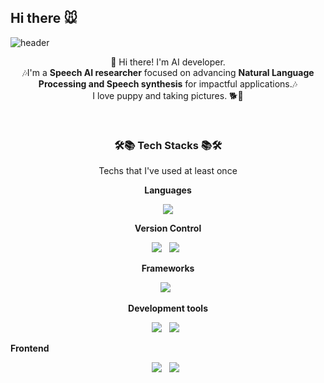 ## Hi there 🐭

<!--
**dahyunnss/dahyunnss** is a ✨ _special_ ✨ repository because its `README.md` (this file) appears on your GitHub profile.
-->

![header](https://capsule-render.vercel.app/api?type=rect&color=gradient&customColorList=0,2,2,5,30&section=header&height=200&text=Dahyun%20Song&animation=fadeIn)

<p align="center">
👋 Hi there! I'm AI developer.
</br>
🎶I'm a <b>Speech AI researcher</b> focused on advancing <b>Natural Language Processing and Speech synthesis</b> for impactful applications.🎶
</br>
I love puppy and taking pictures. 🐕📸
</br>
</p>
</br>

<h3 align="center"><b>🛠📚 Tech Stacks 📚🛠</b></h3>
<p align="center"> Techs that I've used at least once </p>

<p align="center"><b>Languages</b></p>
<p align="center">
  <img src="https://img.shields.io/badge/python-3776AB?style=for-the-badge&logo=python&logoColor=white">
</p>

<p align="center"><b>Version Control</b></p>
<p align="center">
  <img src="https://img.shields.io/badge/Github-444444?style=for-the-badge&logo=GitHub&logoColor=181717"> &nbsp
  <img src="https://img.shields.io/badge/git-444444?style=for-the-badge&logo=git&logoColor=F05032"> &nbsp
</p>


<p align="center"><b>Frameworks</b></p>
<p align="center">
  <img src="https://img.shields.io/badge/pytorch-444444?style=for-the-badge&logo=pytorch&logoColor=EE4C2C"> &nbsp
</p>

<p align="center"><b>Development tools</b></p>
<p align="center">
  <img src="https://img.shields.io/badge/Visual Studio Code-444444?style=for-the-badge&logo=Visual Studio Code&logoColor=#007ACC"> &nbsp
  <img src="https://img.shields.io/badge/Visual Studio-444444?style=for-the-badge&logo=Visual Studio&logoColor=#5C2D91"> &nbsp
</p>



<p "align="center"><b>Frontend</b></p>
<p align="center">
  <img src="https://img.shields.io/badge/HTML5-E34F26?style=for-the-badge&logo=HTML5&logoColor=white"/> &nbsp
  <img src="https://img.shields.io/badge/CSS3-1572B6?style=for-the-badge&logo=CSS3&logoColor=white"/> &nbsp
</p>


<!--
<img src="https://img.shields.io/badge/JavaScript-F7DF1E?style=flat-square&logo=JavaScript&logoColor=white"/></a> &nbsp
<img src="https://img.shields.io/badge/c-00599C?style=flat-square&logo=c&logoColor=white"/></a> &nbsp 
<img src="https://img.shields.io/badge/React-61DAFB?style=flat-square&logo=React&logoColor=white"/></a> &nbsp 
<img src="https://img.shields.io/badge/MySQL-4479A1?style=flat-square&logo=MySQL&logoColor=white"/></a> &nbsp 
&nbsp </p>
</br>
-->

<!--
<h3 align="center" ><b>💞 Me 💞</b></h3>
<p align="center">
<a href="https://lee1nna.github.io/" target="_blank"><img src="https://img.shields.io/badge/Velog-20c997?style=flat-square&logo=Vimeo&logoColor=white"/></a> &nbsp
<a href="mailto:dlgkssk0209@gmail.com" target="_blank"><img src="https://img.shields.io/badge/Gmail-EA4335?style=flat-square&logo=Gmail&logoColor=white"/></a> &nbsp
<a href="https://www.instagram.com/e_hnna/" target="_blank"><img src="https://img.shields.io/badge/Instagram-E4405F?style=flat-square&logo=Instagram&logoColor=white"/></a>
</p>

</br>
</br>
-->
